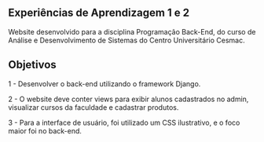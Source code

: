 <!DOCTYPE html>
<html lang="en">
<head>
<meta charset="UTF-8">
<meta name="viewport" content="width=device-width, initial-scale=1.0">
</head>

<body>
  
<h2>Experiências de Aprendizagem 1 e 2</h2>

Website desenvolvido para a disciplina Programação Back-End, do curso de Análise e Desenvolvimento de Sistemas do Centro Universitário Cesmac.

<h2>Objetivos</h2>

<p>1 - Desenvolver o back-end utilizando o framework Django.</p>
<p>2 - O website deve conter views para exibir alunos cadastrados no admin, visualizar cursos da faculdade e cadastrar produtos.</p>
<p>3 - Para a interface de usuário, foi utilizado um CSS ilustrativo, e o foco maior foi no back-end.</p>

</body>

</html>

